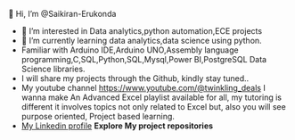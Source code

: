 👋 Hi, I’m @Saikiran-Erukonda
- 👀 I’m interested in Data analytics,python automation,ECE projects
- 🌱 I’m currently learning data analytics,data science using python.
- Familiar with Arduino IDE,Arduino UNO,Assembly language programming,C,SQL,Python,SQL,Mysql,Power BI,PostgreSQL Data Science libraries.
- I will share my projects through the Github, kindly stay tuned..
- My youtube channel https://www.youtube.com/@twinkling_deals
  I wanna make An Advanced Excel playlist available for all, my tutoring is different it involves topics not only related to Excel but, also you will see purpose oriented, Project based learning.
- [My Linkedin profile](https://www.linkedin.com/in/erukonda-saikiran-4379911a3/)
**Explore My project repositories**

<!---
Saikiran-Erukonda/Saikiran-Erukonda is a ✨ special ✨ repository because its `README.md` (this file) appears on your GitHub profile.
You can click the Preview link to take a look at your changes.
--->
